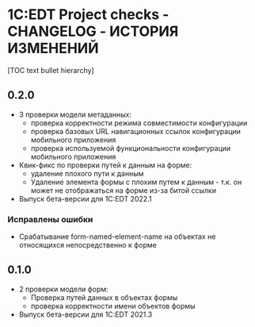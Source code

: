 # 1С:EDT Project checks - CHANGELOG - ИСТОРИЯ ИЗМЕНЕНИЙ

[TOC text bullet hierarchy]

## 0.2.0

- 3 проверки модели метаданных:
   - проверка корректности режима совместимости конфигурации
   - проверка базовых URL навигационных ссылок конфигурации мобильного приложения
   - проверка используемой функциональности конфигурации мобильного приложения
- Квик-фикс по проверки путей к данным на форме:
   - удаление плохого пути к данным
   - Удаление элемента формы с плохим путем к данным - т.к. он может не отображаться на форме из-за битой ссылки
- Выпуск бета-версии для 1C:EDT 2022.1

### Исправлены ошибки

- Срабатывание form-named-element-name на объектах не относящихся непосредственно к форме

## 0.1.0

- 2 проверки модели форм:
   - Проверка путей данных в объектах формы
   - проверка корректности имени объектов формы
- Выпуск бета-версии для 1C:EDT 2021.3


